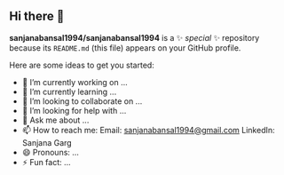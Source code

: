 ## Hi there 👋

**sanjanabansal1994/sanjanabansal1994** is a ✨ _special_ ✨ repository because its `README.md` (this file) appears on your GitHub profile.

Here are some ideas to get you started:

- 🔭 I’m currently working on ...
- 🌱 I’m currently learning ...
- 👯 I’m looking to collaborate on ...
- 🤔 I’m looking for help with ...
- 💬 Ask me about ...
- 📫 How to reach me:
Email: sanjanabansal1994@gmail.com
LinkedIn: Sanjana Garg
- 😄 Pronouns: ...
- ⚡ Fun fact: ...
